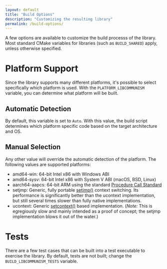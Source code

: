 ```yaml
---
layout: default
title: "Build Options"
description: "Customizing the resulting library"
permalink: /build-options/
---
```

A few options are available to customize the build processs of the library. Most standard CMake variables for libraries (such as `BUILD_SHARED`) apply, unless otherwise specified.

# Platform Support
Since the library supports many different platforms, it's possible to select specifically which platform is used. With the `PLATFORM_LIBCOMMUNISM` variable, you can determine what platform will be built.

## Automatic Detection
By default, this variable is set to `Auto`. With this value, the build script determines which platform specific code based on the target architecture and OS.

## Manual Selection
Any other value will override the automatic detection of the platform. The following values are supported platforms:

- amd64-win: 64-bit Intel x86 with Windows ABI
- amd64-sysv: 64-bit Intel x86 with System V ABI (macOS, BSD, Linux)
- aarch64-aapcs: 64-bit ARM using the standard [Procedure Call Standard](https://github.com/ARM-software/abi-aa/blob/main/aapcs64/aapcs64.rst)
- setjmp: Generic, fully portable [setjmp()](https://linux.die.net/man/3/sigsetjmp) context switching. Its performance is significantly better than the ucontext implementation, but still several times slower than fully native implementations.
- ucontext: Generic [setcontext()](https://en.wikipedia.org/wiki/Setcontext) based implementation. (_Note:_ This is egregiously slow and mainly intended as a proof of concept; the setjmp implementation blows it out of the water.)

# Tests
There are a few test cases that can be built into a test executable to exercise the library. By default, tests are not built; change the `BUILD_LIBCOMMUNISM_TESTS` variable.
